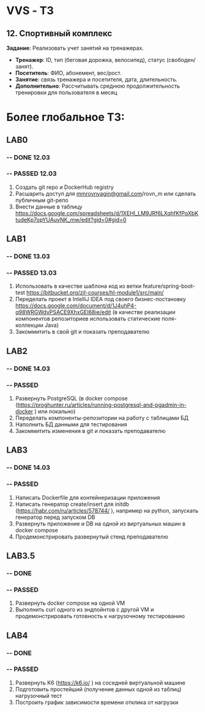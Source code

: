 # VVS - ТЗ

## 12. Спортивный комплекс

**Задание**: Реализовать учет занятий на тренажерах.
* **Тренажер**: ID, тип (беговая дорожка, велосипед), статус (свободен/занят).
* **Посетитель**: ФИО, абонемент, вес/рост.
* **Занятие**: связь тренажера и посетителя, дата, длительность.
* **Дополнительно**: Рассчитывать среднюю продолжительность тренировки для пользователя в месяц

# Более глобальное ТЗ:

## LAB0
### -- DONE 12.03
### -- PASSED 12.03

1. Создать git repo и DockerHub registry
2. Расшарить доступ для mmrovnyagin@gmail.com/rovn_m или сделать публичным git-репо
3. Внести данные в таблицу https://docs.google.com/spreadsheets/d/1XEHl_LM9JRf6LXqhfKfPoXbKtudeKp7opYUAuyNK_mw/edit?gid=0#gid=0


## LAB1
### -- DONE 13.03
### -- PASSED 13.03

1. Использовать в качестве шаблона код из ветки feature/spring-boot-test https://bitbucket.org/zil-courses/hl-module1/src/main/
2. Переделать проект в IntelliJ IDEA под своего бизнес-постановку https://docs.google.com/document/d/1J4uhP4-q98WRGWdvPSACE9XhxGEI68ie/edit  (в качестве реализации компонентов репозиториев использовать статические поля-коллекции Java)
3. Закоммитить в свой git и показать преподавателю


## LAB2
### -- DONE 14.03
### -- PASSED

1. Развернуть PostgreSQL (в docker compose (https://proghunter.ru/articles/running-postgresql-and-pgadmin-in-docker ) или локально)
2. Переделать компоненты-репозитории на работу с таблицами БД
3. Наполнить БД данными для тестирования
4. Закоммитить изменения в git и показать преподавателю


## LAB3
### -- DONE 14.03
### -- PASSED

1. Написать Dockerfile для контейнеризации приложения
2. Написать генератор create/insert для initdb (https://habr.com/ru/articles/578744/ ), например на python, запускать генератор перед запуском DB
3. Развернуть приложение и DB на одной из виртуальных машин в docker compose
4. Продемонстрировать развернутый стенд преподавателю


## LAB3.5
### -- DONE
### -- PASSED

1. Развернуть docker compose на одной VM
2. Выполнить curl одного из эндпойнтов с другой VM и продемонстрировать готовность к нагрузочному тестированию


## LAB4
### -- DONE
### -- PASSED

1. Развернуть K6 (https://k6.io/ ) на соседней виртуальной машине
2. Подготовить простейший (получение данных одной из таблиц) нагрузочный тест
3. Построить график зависимости времени отклика от нагрузки
